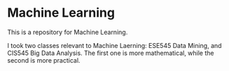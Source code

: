 # Machine Learning

This is a repository for Machine Learning.

I took two classes relevant to Machine Laerning: ESE545 Data Mining, and CIS545 Big Data Analysis. The first one is more mathematical, while the second is more practical. 
